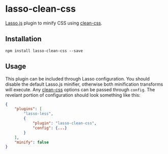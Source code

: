 # lasso-clean-css

[Lasso.js](https://github.com/lasso-js/lasso) plugin to minify CSS using 
[clean-css](https://github.com/jakubpawlowicz/clean-css).


## Installation

```text
npm install lasso-clean-css --save
```

## Usage

This plugin can be included through Lasso configuration. You should disable the default Lasso.js minifier, 
otherwise both minification transforms will execute. Any [clean-css](https://github.com/jakubpawlowicz/clean-css) 
options can be passed through `config`. The revelant portion of configuration should look something like this:

```json
{
    "plugins": [
        "lasso-less",
        {
            "plugin": "lasso-clean-css",
            "config": {...}
        }
    ],
    "minify": false
}
```